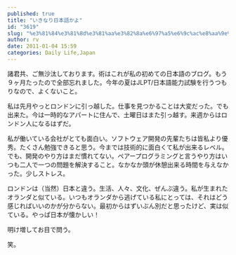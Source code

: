 ```yaml
---
published: true
title: "いきなり日本語かよ"
id: "3619"
slug: "%e3%81%84%e3%81%8d%e3%81%aa%e3%82%8a%e6%97%a5%e6%9c%ac%e8%aa%9e%e3%81%8b%e3%82%88"
author: rv
date: 2011-01-04 15:59
categories: Daily Life,Japan
---
```

諸君共、ご無沙汰しております。術はこれが私の初めての日本語のブログ。もう９ヶ月たったので全部忘れました。今年の夏はJLPT/日本語能力試験を行うつもりなので、よくないこと。

私は先月やっとロンドンに引っ越した。仕事を見つかることは大変だった。でも出来た。今は一時的なアパートに住んで、土曜日はまた引っ越す。来週からはロンドン人になるはずだ。

私が働いている会社がとても面白い。ソフトウェア開発の先輩たちは皆私より優秀。たくさん勉強できると思う。今までは技術的に面白くて私が出来るレベル。でも、開発のやり方はまだ慣れてない。ペアープログラミングと言うやり方はいつも二人で一つの問題を解決すること。なかなか頭が休憩出来る時間を与えなかった。少しストレス。

ロンドンは（当然）日本と違う。生活、人々、文化、ぜんぶ違う。私が生まれたオランダと似ている。いつもオランダから逃げている私にとっては、それはどう感じればいいのかが分からない。最初からはずいぶん別だと思ったけど、実は似ている。やっぱ日本が懐かしい！

明け増してお目で問う。　

笑。
